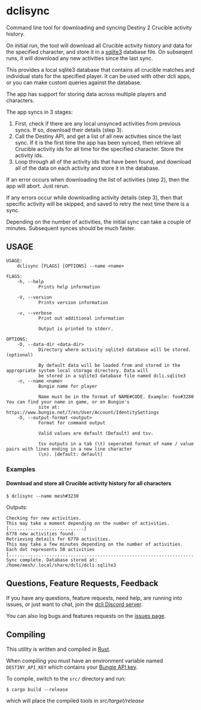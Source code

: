 # dclisync

Command line tool for downloading and syncing Destiny 2 Crucible activity history.

On initial run, the tool will download all Crucible activity history and data for the specified character, and store it in a [sqlite3](https://www.sqlite.org/index.html) database file. On subseqent runs, it will download any new activities since the last sync.

This provides a local sqlite3 database that contains all crucible matches and individual stats for the specified player. It can be used with other dcli apps, or you can make custom queries against the database.

The app has support for storing data across multiple players and characters.

The app syncs in 3 stages:

1. First, check if there are any local unsynced activities from previous syncs. If so, download their details (step 3).
2. Call the Destiny API, and get a list of all new activities since the last sync. If it is the first time the app has been synced, then retrieve all Crucible activity ids for all time for the specified character. Store the activity ids.
3. Loop through all of the activity ids that have been found, and download all of the data on each activity and store it in the database.

If an error occurs when downloading the list of activities (step 2), then the app will abort. Just rerun.

If any errors occur while downloading activity details (step 3), then that specific activity will be skipped, and saved to retry the next time there is a sync.

Depending on the number of activities, the initial sync can take a couple of minutes. Subsequent synces should be much faster.

## USAGE
```
USAGE:
    dclisync [FLAGS] [OPTIONS] --name <name>

FLAGS:
    -h, --help       
            Prints help information

    -V, --version    
            Prints version information

    -v, --verbose    
            Print out additional information
            
            Output is printed to stderr.

OPTIONS:
    -D, --data-dir <data-dir>       
            Directory where activity sqlite3 database will be stored. (optional)
            
            By default data will be loaded from and stored in the appropriate system local storage directory. Data will
            be stored in a sqlite3 database file named dcli.sqlite3
    -n, --name <name>               
            Bungie name for player
            
            Name must be in the format of NAME#CODE. Example: foo#3280 You can find your name in game, or on Bungie's
            site at: https://www.bungie.net/7/en/User/Account/IdentitySettings
    -O, --output-format <output>    
            Format for command output
            
            Valid values are default (Default) and tsv.
            
            tsv outputs in a tab (\t) seperated format of name / value pairs with lines ending in a new line character
            (\n). [default: default]
```
 

### Examples

#### Download and store all Crucible activity history for all characters

```
$ dclisync --name mesh#3230
```

Outputs:

```
Checking for new activities.
This may take a moment depending on the number of activities.
[............................]
6778 new activities found.
Retrieving details for 6778 activities.
This may take a few minutes depending on the number of activities.
Each dot represents 50 activities
[........................................................................................................................................]
Sync complete. Database stored at:
/home/mesh/.local/share/dcli/dcli.sqlite3
```

## Questions, Feature Requests, Feedback

If you have any questions, feature requests, need help, are running into issues, or just want to chat, join the [dcli Discord server](https://discord.gg/2Y8bV2Mq3p).

You can also log bugs and features requests on the [issues page](https://github.com/mikechambers/dcli/issues).


## Compiling

This utility is written and compiled in [Rust](https://www.rust-lang.org/).

When compiling you must have an environment variable named `DESTINY_API_KEY` which contains your [Bungie API key](https://www.bungie.net/en/Application).

To compile, switch to the `src/` directory and run:

```
$ cargo build --release
```

which will place the compiled tools in *src/target/release*
